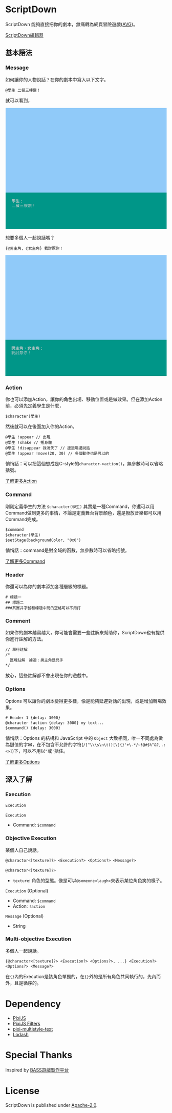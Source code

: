 # ScriptDown

ScriptDown 能夠直接把你的劇本，無痛轉為網頁冒險遊戲([AVG](https://zh.wikipedia.org/zh-tw/%E5%86%92%E9%99%A9%E6%B8%B8%E6%88%8F))。

[ScriptDown編輯器](https://pp253.github.io/script-down/test/editor.html)

## 基本語法

### Message

如何讓你的人物說話？在你的劇本中寫入以下文字。

```
@學生 二餐三樓讚！
```

就可以看到，

![@學生 二餐三樓讚！](./docs/demo1.PNG)

想要多個人一起說話嗎？

```
{@男主角, @女主角} 我討厭你！
```

![{@男主角, @女主角} 我討厭你！](./docs/demo2.PNG)

### Action

你也可以添加Action，讓你的角色出場、移動位置或是做效果。但在添加Action前，必須先定義學生是什麼，

```
$character(學生)
```

然後就可以在後面加入你的Action，

```
@學生 !appear // 出現
@學生 !shake // 搖身體
@學生 !disappear 我消失了 // 邊退場邊說話
@學生 !appear !move(20, 30) // 多個動作也是可以的
```

悄悄話：可以把這個想成是C-style的`charactor->action()`，無參數時可以省略括號。

[了解更多Action](./docs/actions.md)

### Command

剛剛定義學生的方法 `$character(學生)` 其實是一種Command，你還可以用Command做到更多的事情，不論是定義舞台背景顏色，還是撥放音樂都可以用Command完成。

```
$command
$character(學生)
$setStage(backgroundColor, "0x0")
```

悄悄話：command是對全域的函數，無參數時可以省略括號。

[了解更多Command](./docs/commands.md)

### Header

你還可以為你的劇本添加各種層級的標題。

```
# 標題一
## 標題二
###其實井字號和標題中間的空格可以不用打
```

### Comment

如果你的劇本越寫越大，你可能會需要一些註解來幫助你，ScriptDown也有提供你進行註解的方法。

```
// 單行註解
/*
  區塊註解　據透：男主角是兇手
*/
```

放心，這些註解都不會出現在你的遊戲中。

### Options

Options 可以讓你的劇本變得更多樣，像是能夠延遲對話的出現，或是增加轉場效果。

```
# Header 1 {delay: 3000}
@character !action {delay: 3000} my text...
$command() {delay: 3000}
```

悄悄話：Options 的結構和 JavaScript 中的 `Object` 大致相同，唯一不同處為做為鍵值的字串，在不包含不允許的字符(`/[^\\\s\n\t()[\]{}'+\-*/~!@#$%^&?,.:<>]`)下，可以不用以`"`或`'`括住。

[了解更多Options](./docs/options.md)

## 深入了解

### Execution

```
Execution
```

`Execution`
- Command: `$command`

### Objective Execution
某個人自己說話。
```
@charactor<[texture]?> <Execution?> <Options?> <Message?>
```

`@charactor<[texture]?>`
- `texture`: 角色的型態。像是可以`@someone<laugh>`來表示某位角色笑的樣子。

`Execution` (Optional)
- Command: `$command`
- Action: `!action`

`Message` (Optional)
- String

### Multi-objective Execution
多個人一起說話。
```
{@charactor<[texture]?> <Execution?> <Options?>, ...} <Execution?> <Options?> <Message?>
```

在`{}`內的Execution是該角色單獨的，在`{}`外的是所有角色共同執行的，先內而外，且是循序的。

# Dependency

- [PixiJS](http://www.pixijs.com/)
- [PixiJS Filters](https://github.com/pixijs/pixi-filters)
- [pixi-multistyle-text](https://github.com/tleunen/pixi-multistyle-text)
- [Lodash](https://lodash.com/)

# Special Thanks

Inspired by [BASS遊戲製作平台](http://bassavg.com/games.php)

# License

ScriptDown is published under [Apache-2.0](./LICENSE).
